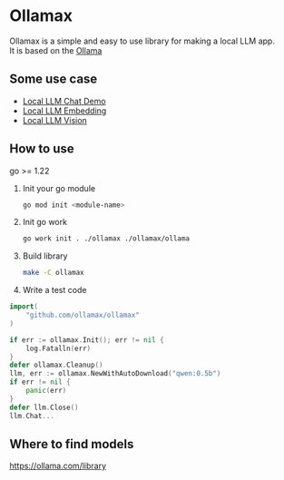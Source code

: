 # Ollamax

Ollamax is a simple and easy to use library for making a local LLM app.  
It is based on the [Ollama](https://github.com/ollama/ollama)

## Some use case
- [Local LLM Chat Demo](demo/chat)
- [Local LLM Embedding](demo/embedding)
- [Local LLM Vision](demo/vision)

## How to use
go >= 1.22

1. Init your go module
    ```bash
    go mod init <module-name>
    ```

2. Init go work
    ```bash
    go work init . ./ollamax ./ollamax/ollama
    ```

3. Build library
    ```bash
    make -C ollamax
    ```
4. Write a test code
```go
import(
    "github.com/ollamax/ollamax"
)

if err := ollamax.Init(); err != nil {
    log.Fatalln(err)
}
defer ollamax.Cleanup()
llm, err := ollamax.NewWithAutoDownload("qwen:0.5b")
if err != nil {
    panic(err)
}
defer llm.Close()
llm.Chat...
```

## Where to find models
https://ollama.com/library